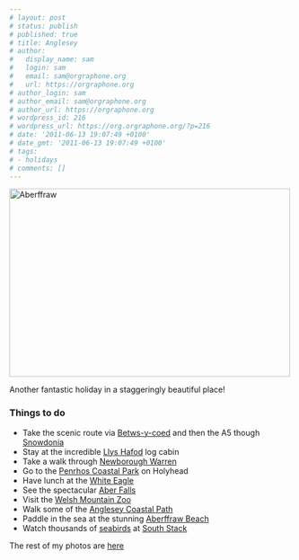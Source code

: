 ```yaml
---
# layout: post
# status: publish
# published: true
# title: Anglesey
# author:
#   display_name: sam
#   login: sam
#   email: sam@orgraphone.org
#   url: https://orgraphone.org
# author_login: sam
# author_email: sam@orgraphone.org
# author_url: https://orgraphone.org
# wordpress_id: 216
# wordpress_url: https://org.orgraphone.org/?p=216
# date: '2011-06-13 19:07:49 +0100'
# date_gmt: '2011-06-13 19:07:49 +0100'
# tags:
# - holidays
# comments: []
---
```

<p><a title="Aberffraw by Sam Wise, on Flickr" href="https://www.flickr.com/photos/pikesley/5824042722/"><img src="https://farm3.static.flickr.com/2339/5824042722_614b4b0aa4.jpg" alt="Aberffraw" width="500" height="335" /></a></p>
<p>Another fantastic holiday in a staggeringly beautiful place!</p>
<h3>Things to do</h3>
<ul>
<li>Take the scenic route via <a title="Betws-y-coed" href="https://www.betws-y-coed.co.uk/" target="_blank">Betws-y-coed</a> and then the A5 though <a href="https://en.wikipedia.org/wiki/Snowdonia" target="_blank">Snowdonia</a></li>
<li>Stay at the incredible <a title="Llys Hafod" href="https://www.llyshafod.com/" target="_blank">Llys Hafod</a> log cabin</li>
<li>Take a walk through <a title="Newborough Warren" href="https://en.wikipedia.org/wiki/Newborough_Warren" target="_blank">Newborough Warren</a></li>
<li>Go to the <a title="Penrhos Coastal Park" href="https://www.holyhead.com/penrhoscp/" target="_blank">Penrhos Coastal Park</a> on Holyhead</li>
<li>Have lunch at the <a title="White Eagle" href="https://www.white-eagle.co.uk/index.shtml" target="_blank">White Eagle</a></li>
<li>See the spectacular <a title="Aber Falls" href="https://www.flickr.com/photos/pikesley/5824041546/in/set-72157626941738912/" target="_blank">Aber Falls</a></li>
<li>Visit the <a href="https://www.welshmountainzoo.org/zoo/eng/home.html" target="_blank">Welsh Mountain Zoo</a></li>
<li>Walk some of the <a title="Anglesey Coastal Path" href="https://www.visitanglesey.co.uk/en-GB/anglesey_coastal_path-103.aspx" target="_blank">Anglesey Coastal Path</a></li>
<li>Paddle in the sea at the stunning <a title="Aberffraw Beach" href="https://www.flickr.com/photos/pikesley/5821685061/in/set-72157626941738912/" target="_blank">Aberffraw Beach</a></li>
<li>Watch thousands of <a title="Razorbill at South Stack" href="https://www.flickr.com/photos/pikesley/5823481651/in/set-72157626941738912" target="_blank">seabirds</a> at <a title="South Stack" href="https://www.rspb.org.uk/reserves/guide/s/southstackcliffs/index.aspx" target="_blank">South Stack</a></li>
</ul>
<p><span style="line-height: 18px;">The rest of my photos are <a title="Photos of Flickr" href="https://www.flickr.com/photos/pikesley/sets/72157626941738912/detail/" target="_blank">here</a></span></p>
